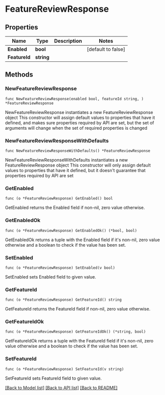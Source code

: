 # FeatureReviewResponse

## Properties

Name | Type | Description | Notes
------------ | ------------- | ------------- | -------------
**Enabled** | **bool** |  | [default to false]
**FeatureId** | **string** |  | 

## Methods

### NewFeatureReviewResponse

`func NewFeatureReviewResponse(enabled bool, featureId string, ) *FeatureReviewResponse`

NewFeatureReviewResponse instantiates a new FeatureReviewResponse object
This constructor will assign default values to properties that have it defined,
and makes sure properties required by API are set, but the set of arguments
will change when the set of required properties is changed

### NewFeatureReviewResponseWithDefaults

`func NewFeatureReviewResponseWithDefaults() *FeatureReviewResponse`

NewFeatureReviewResponseWithDefaults instantiates a new FeatureReviewResponse object
This constructor will only assign default values to properties that have it defined,
but it doesn't guarantee that properties required by API are set

### GetEnabled

`func (o *FeatureReviewResponse) GetEnabled() bool`

GetEnabled returns the Enabled field if non-nil, zero value otherwise.

### GetEnabledOk

`func (o *FeatureReviewResponse) GetEnabledOk() (*bool, bool)`

GetEnabledOk returns a tuple with the Enabled field if it's non-nil, zero value otherwise
and a boolean to check if the value has been set.

### SetEnabled

`func (o *FeatureReviewResponse) SetEnabled(v bool)`

SetEnabled sets Enabled field to given value.


### GetFeatureId

`func (o *FeatureReviewResponse) GetFeatureId() string`

GetFeatureId returns the FeatureId field if non-nil, zero value otherwise.

### GetFeatureIdOk

`func (o *FeatureReviewResponse) GetFeatureIdOk() (*string, bool)`

GetFeatureIdOk returns a tuple with the FeatureId field if it's non-nil, zero value otherwise
and a boolean to check if the value has been set.

### SetFeatureId

`func (o *FeatureReviewResponse) SetFeatureId(v string)`

SetFeatureId sets FeatureId field to given value.



[[Back to Model list]](../README.md#documentation-for-models) [[Back to API list]](../README.md#documentation-for-api-endpoints) [[Back to README]](../README.md)


